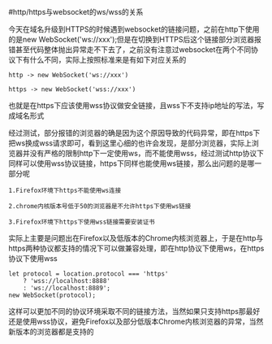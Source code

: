 #http/https与websocket的ws/wss的关系

今天在域名升级到HTTPS的时候遇到websocket的链接问题，之前在http下使用的是new WebSocket('ws://xxx');但是在切换到HTTPS后这个链接部分浏览器报错甚至代码整体抛出异常走不下去了，之前没有注意过websocket在两个不同协议下有什么不同，实际上按照标准来是有如下对应关系的

    http -> new WebSocket('ws://xxx')
    
    https -> new WebSocket('wss://xxx')

也就是在https下应该使用wss协议做安全链接，且wss下不支持ip地址的写法，写成域名形式

经过测试，部分报错的浏览器的确是因为这个原因导致的代码异常，即在https下把ws换成wss请求即可，看到这里心细的也许会发现，是部分浏览器，实际上浏览器并没有严格的限制http下一定使用ws，而不能使用wss，经过测试http协议下同样可以使用wss协议链接，https下同样也能使用ws链接，那么出问题的是哪一部分呢

    1.Firefox环境下https不能使用ws连接
    
    2.chrome内核版本号低于50的浏览器是不允许https下使用ws链接
    
    3.Firefox环境下https下使用wss链接需要安装证书


实际上主要是问题出在Firefox以及低版本的Chrome内核浏览器上，于是在http与https两种协议都支持的情况下可以做兼容处理，即在http协议下使用ws，在https协议下使用wss

    let protocol = location.protocol === 'https' 
    	? 'wss://localhost:8888' 
    	: 'ws://localhost:8889';
    new WebSocket(protocol);

这样可以更加不同的协议环境采取不同的链接方法，当然如果只支持https那最好还是使用wss协议，避免Firefox以及部分低版本Chrome内核浏览器的异常，当然新版本的浏览器都是支持的
